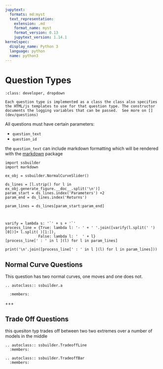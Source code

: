 ```yaml
---
jupytext:
  formats: md:myst
  text_representation:
    extension: .md
    format_name: myst
    format_version: 0.13
    jupytext_version: 1.14.1
kernelspec:
  display_name: Python 3
  language: python
  name: python3
---
```


# Question Types 

```{admonition} Question Implementation
:class: developer, dropdown

Each question type is implemented as a class the class also specifies the HTML/js templates to use for that question type. The constructor documents the logging variables that can be passed.  See more on [](dev/questions)
```

All questions must have certain parameters:
- `question_text`
- `question_id`

the `question_text` can include markdown formatting which will be rendered with the [markdown](https://pypi.org/project/Markdown/) package

```{code-cell} ipython3
import ssbuilder
import markdown
```

```{code-cell} ipython3
ex_obj = ssbuilder.NormalCurveSlider()
```

```{code-cell} ipython3
ds_lines = [l.strip() for l in ex_obj.generate_figure.__doc__.split('\n')]
param_start = ds_lines.index('Parameters') +2
param_end = ds_lines.index('Returns')

param_lines = ds_lines[param_start:param_end]



varify = lambda s: '`' + s + '`'
process_line = {True: lambda l: '- ' + ' '.join([varify(l.split(' ')[0])]+ l.split( )[1:]),
               False: lambda l: '  ' + l}
[process_line[' : ' in l ](l) for l in param_lines]

print('\n'.join([process_line[' : ' in l ](l) for l in param_lines]))
```

## Normal Curve Questions

This question has two normal curves, one moves and one does not. 
```{eval-rst}
.. autoclass:: ssbuilder.a

  :members:
```

+++

## Trade Off Questions

this quesiton typ trades off between two two extremes over a number of models in the middle

<!-- example comment -->


```{eval-rst}
.. autoclass:: ssbuilder.TradeoffLine
  :members:
```

```{eval-rst}
.. autoclass:: ssbuilder.TradeoffBar
  :members:
```

##

